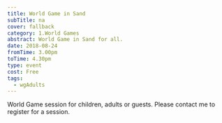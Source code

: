 ```yaml
---
title: World Game in Sand
subTitle: na
cover: fallback
category: 1.World Games
abstract: World Game in Sand for all.
date: 2018-08-24
fromTime: 3.00pm
toTime: 4.30pm
type: event
cost: Free
tags:
  - wgAdults
---
```


World Game session for children, adults or guests. Please contact me to register for a session.

